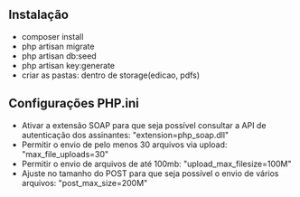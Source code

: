 
## Instalação

- composer install
- php artisan migrate
- php artisan db:seed
- php artisan key:generate
- criar as pastas: dentro de storage(edicao, pdfs)



## Configurações PHP.ini


- Ativar a extensão SOAP para que seja possível consultar a API de autenticação dos assinantes: "extension=php_soap.dll"
- Permitir o envio de pelo menos 30 arquivos via upload: "max_file_uploads=30"
- Permitir o envio de arquivos de até 100mb: "upload_max_filesize=100M"
- Ajuste no tamanho do POST para que seja possível o envio de vários arquivos: "post_max_size=200M"



